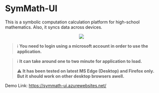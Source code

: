 # SymMath-UI
 This is a symbolic computation calculation platform for high-school mathematics. Also, it syncs data across devices.
<p align="center">
  <img src="https://user-images.githubusercontent.com/49021233/144430142-31b3a30a-64fe-4769-8f97-43e63e2f727c.gif" />
</p>

> :information_source: **You need to login using a microsoft account in order to use the application.**

> :information_source: **It can take around one to two minute for application to load.**
> 
> :warning: **It has been tested on latest MS Edge (Desktop) and Firefox only. But it should work on other desktop browsers awell.**

Demo Link: https://symmath-ui.azurewebsites.net/
